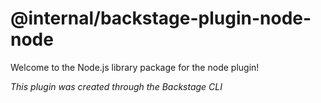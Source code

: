 # @internal/backstage-plugin-node-node

Welcome to the Node.js library package for the node plugin!

_This plugin was created through the Backstage CLI_
